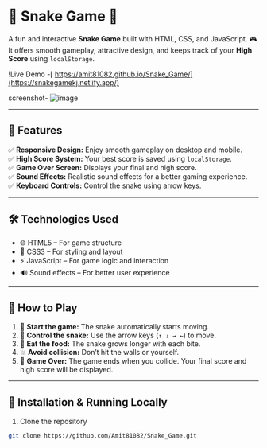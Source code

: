 # 🐍 Snake Game 🎯

A fun and interactive **Snake Game** built with HTML, CSS, and JavaScript. 🎮 It offers smooth gameplay, attractive design, and keeps track of your **High Score** using `localStorage`.

!Live Demo -[ https://amit81082.github.io/Snake_Game/](https://snakegamekj.netlify.app/)

screenshot- ![image](https://github.com/user-attachments/assets/6e4ff16a-60ee-43a0-b06c-18ca17c0cd1c)


---

## 🚀 **Features**

✅ **Responsive Design:** Enjoy smooth gameplay on desktop and mobile.  
✅ **High Score System:** Your best score is saved using `localStorage`.  
✅ **Game Over Screen:** Displays your final and high score.  
✅ **Sound Effects:** Realistic sound effects for a better gaming experience.  
✅ **Keyboard Controls:** Control the snake using arrow keys.  

---

## 🛠️ **Technologies Used**

- 🌐 HTML5 – For game structure  
- 🎨 CSS3 – For styling and layout  
- ⚡ JavaScript – For game logic and interaction  
- 🔊 Sound effects – For better user experience  

---

## 🎯 **How to Play**

1. 🍎 **Start the game:** The snake automatically starts moving.  
2. 🔼 **Control the snake:** Use the arrow keys (`↑ ↓ → ←`) to move.  
3. 🍏 **Eat the food:** The snake grows longer with each bite.  
4. 💥 **Avoid collision:** Don’t hit the walls or yourself.  
5. 🏅 **Game Over:** The game ends when you collide. Your final score and high score will be displayed.  

---

## 🚀 **Installation & Running Locally**

1. Clone the repository  
```bash
git clone https://github.com/Amit81082/Snake_Game.git

